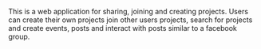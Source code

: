 This is a web application for sharing, joining and creating projects. Users can create their own projects join other users projects, search for projects and create events, posts and interact with posts similar to a facebook group.
